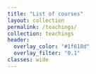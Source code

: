```yaml
---
title: "List of courses"
layout: collection
permalink: /teachings/
collection: teachings
header:
  overlay_color: "#1f618d"
  overlay_filter: "0.1"
classes: wide
---
```


<!--header:
  overlay_color: "#ca6f1e"
  overlay_filter: "0.5"
classes: wide-->



